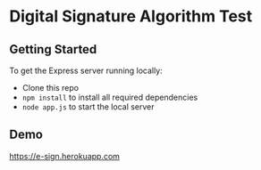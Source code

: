 # Digital Signature Algorithm Test

## Getting Started

To get the Express server running locally:

- Clone this repo
- `npm install` to install all required dependencies
- `node app.js` to start the local server

## Demo

<a href="https://e-sign.herokuapp.com/" target="_blank">https://e-sign.herokuapp.com</a>
